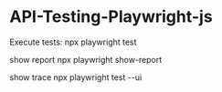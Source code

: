 # API-Testing-Playwright-js
Execute tests:
npx playwright test

show report
npx playwright show-report

show trace
npx playwright test --ui